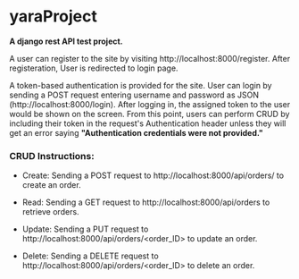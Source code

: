 # yaraProject
**A django rest API test project.**

A user can register to the site by visiting http://localhost:8000/register. After registeration, User is redirected to login page.

A token-based authentication is provided for the site. User can login by sending a POST request entering username and password as JSON (http://localhost:8000/login). After logging in, the assigned token to the user would be shown on the screen. From this point, users can perform CRUD by including their token in the request's Authentication header unless they will get an error saying **"Authentication credentials were not provided."**

### CRUD Instructions:

* Create: Sending a POST request to http://localhost:8000/api/orders/ to create an order.

* Read: Sending a GET request to http://localhost:8000/api/orders to retrieve orders.

* Update: Sending a PUT request to http://localhost:8000/api/orders/<order_ID> to update an order.

* Delete: Sending a DELETE request to http://localhost:8000/api/orders/<order_ID> to delete an order.


